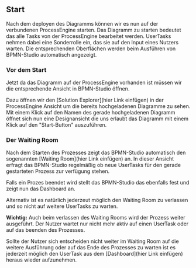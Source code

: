 ## Start

Nach dem deployen des Diagramms können wir es nun auf der verbundenen
ProcessEngine starten. Das Diagramm zu starten bedeutet das alle Tasks von der
ProcessEngine bearbeitet werden. UserTasks nehmen dabei eine Sonderrolle ein,
das sie auf den Input eines Nutzers warten. Die entsprechenden Oberflächen
werden beim Ausführen von BPMN-Studio automatisch angezeigt.

### Vor dem Start

Jetzt da das Diagramm auf der ProcessEngine vorhanden ist müssen wir die
entsprechende Ansicht in BPMN-Studio öffnen.

Dazu öffnen wir den [Solution Explorer](hier Link einfügen) in der
ProcessEngine Ansicht um die bereits hochgeladenen Diagramme zu sehen.
Mit einem Klick auf den Namen des gerade hochgeladenen Diagramm öffnet sich nun
eine Designansicht die uns erlaubt das Diagramm mit einem Klick auf den
"Start-Button" auszuführen.

### Der Waiting Room

Nach dem Starten des Prozesses zeigt das BPMN-Studio automatisch den sogenannten
[Waiting Room](hier Link einfügen) an. In dieser Ansicht erfragt das BPMN-Studio regelmäßig ob neue
UserTasks für den gerade gestarteten Prozess zur verfügung stehen.

Falls ein Prozes beendet wird stellt das BPMN-Studio das ebenfalls fest und
zeigt nun das Dashboard an.

Alternativ ist es natürlich jederzeut möglich den Waiting Room zu verlassen
und so nicht auf weitere UserTasks zu warten.

**Wichtig:** Auch beim verlassen des Waiting Rooms wird der Prozess weiter
ausgeführt. Der Nutzer wartet nur nicht mehr aktiv auf einen UserTask oder auf
das beenden des Prozesses.

Sollte der Nutzer sich entscheiden nicht weiter im Waiting Room auf die
weitere Ausführung oder auf das Ende des Prozesses zu warten ist es jederzeit
möglich den UserTask aus dem [Dashboard](hier Link einfügen) heraus wieder
aufzunehmen.
